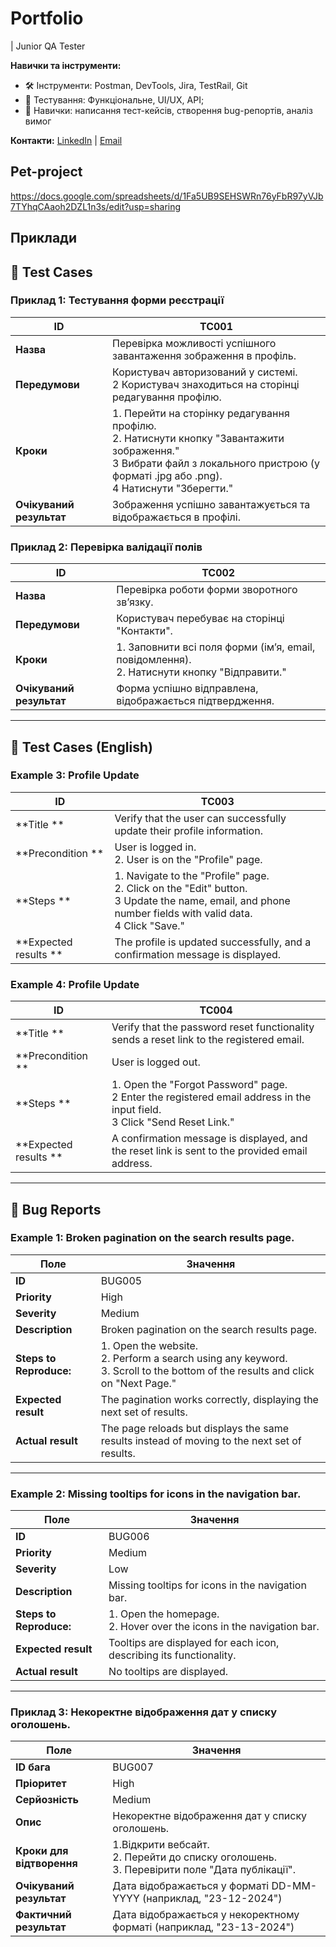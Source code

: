 # Portfolio
| Junior QA Tester  

**Навички та інструменти:**
- 🛠️ Інструменти: Postman, DevTools, Jira, TestRail, Git
- 🧪 Тестування: Функціональне, UI/UX, API;
- 📜 Навички: написання тест-кейсів, створення bug-репортів, аналіз вимог

**Контакти:** [LinkedIn](www.linkedin.com/in/anastasii-buzumurga) | [Email](nastiabuzumurga@gmail.com)

## Pet-project

https://docs.google.com/spreadsheets/d/1Fa5UB9SEHSWRn76yFbR97yVJb7TYhqCAaoh2DZL1n3s/edit?usp=sharing

## Приклади


## 🧪 **Test Cases**

### Приклад 1: Тестування форми реєстрації
| ID            | TC001                     |
|---------------|---------------------------|
| **Назва**     | Перевірка можливості успішного завантаження зображення в профіль. |
| **Передумови**| Користувач авторизований у системі. <br>2 Користувач знаходиться на сторінці редагування профілю. |
| **Кроки**     | 1. Перейти на сторінку редагування профілю. <br>2. Натиснути кнопку "Завантажити зображення." <br>3 Вибрати файл з локального пристрою (у форматі .jpg або .png). <br>4 Натиснути "Зберегти." |
| **Очікуваний результат** |Зображення успішно завантажується та відображається в профілі. |

### Приклад 2: Перевірка валідації полів
| ID            | TC002                     |
|---------------|---------------------------|
| **Назва**     | Перевірка роботи форми зворотного зв’язку. |
| **Передумови**| Користувач перебуває на сторінці "Контакти".|
| **Кроки**     | 1. Заповнити всі поля форми (ім’я, email, повідомлення).<br>2. Натиснути кнопку "Відправити." |
| **Очікуваний результат** | Форма успішно відправлена, відображається підтвердження. |

---
## 🧪 **Test Cases (English)**

### Example 3: Profile Update
| ID            | TC003                    |
|---------------|---------------------------|
| **Title **     | Verify that the user can successfully update their profile information. |
| **Precondition **| User is logged in. <br>2. User is on the "Profile" page. |
| **Steps **     | 1. Navigate to the "Profile" page. <br>2. Click on the "Edit" button. <br>3 Update the name, email, and phone number fields with valid data. <br>4 Click "Save." |
| **Expected results ** | The profile is updated successfully, and a confirmation message is displayed. |

### Example 4: Profile Update
| ID            | TC004                    |
|---------------|---------------------------|
| **Title **     | Verify that the password reset functionality sends a reset link to the registered email. |
| **Precondition **| User is logged out. |
| **Steps **     | 1. Open the "Forgot Password" page. <br>2 Enter the registered email address in the input field. <br>3 Click "Send Reset Link." |
| **Expected results ** | A confirmation message is displayed, and the reset link is sent to the provided email address. |

---

## 🐞 **Bug Reports**

### Example 1: Broken pagination on the search results page.
| Поле              | Значення                          |
|--------------------|-----------------------------------|
| **ID**        | BUG005                           |
| **Priority**      | High                             |
| **Severity**    | Medium                            |
| **Description**          | Broken pagination on the search results page.|
| **Steps to Reproduce:** | 1. Open the website. <br>2. Perform a search using any keyword.<br>3. Scroll to the bottom of the results and click on "Next Page." |
| **Expected result** | The pagination works correctly, displaying the next set of results. |
| **Actual result** | The page reloads but displays the same results instead of moving to the next set of results. |

---

### Example 2: Missing tooltips for icons in the navigation bar.
| Поле              | Значення                          |
|--------------------|-----------------------------------|
| **ID**        | BUG006                           |
| **Priority**      | Medium                             |
| **Severity**    | Low                            |
| **Description**          | Missing tooltips for icons in the navigation bar.|
| **Steps to Reproduce:** | 1. Open the homepage. <br>2. Hover over the icons in the navigation bar. |
| **Expected result** | Tooltips are displayed for each icon, describing its functionality. |
| **Actual result** | No tooltips are displayed. |

---

### Приклад 3: Некоректне відображення дат у списку оголошень.
| Поле              | Значення                          |
|--------------------|-----------------------------------|
| **ID бага**        | BUG007                           |
| **Пріоритет**      | High                           |
| **Серйозність**    | Medium                            |
| **Опис**          | Некоректне відображення дат у списку оголошень.|
| **Кроки для відтворення** | 1.Відкрити вебсайт. <br>2. Перейти до списку оголошень. <br>3. Перевірити поле "Дата публікації".  |
| **Очікуваний результат** | Дата відображається у форматі DD-MM-YYYY (наприклад, "23-12-2024")|
| **Фактичний результат** | Дата відображається у некоректному форматі (наприклад, "23-13-2024") |

